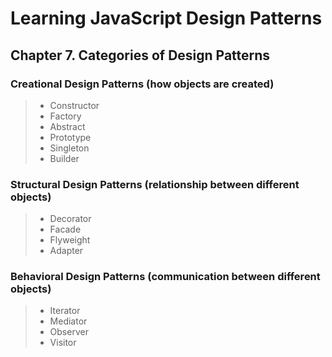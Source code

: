 # Learning JavaScript Design Patterns

## Chapter 7. Categories of Design Patterns

### Creational Design Patterns (how objects are created)

> * Constructor
> * Factory
> * Abstract
> * Prototype
> * Singleton
> * Builder

### Structural Design Patterns (relationship between different objects)

> * Decorator
> * Facade
> * Flyweight
> * Adapter

### Behavioral Design Patterns (communication between different objects)

> * Iterator
> * Mediator
> * Observer
> * Visitor
